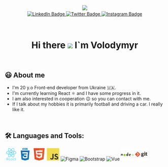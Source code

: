 <div id="header" align="center">
  <img src="https://media.giphy.com/media/M9gbBd9nbDrOTu1Mqx/giphy.gif" width="200"/>
</div>

<div id="badges" align="center">
  <a href="https://www.linkedin.com/in/volodymyr-pindak-984758222" target="_blank">
    <img src="https://img.shields.io/badge/LinkedIn-blue?style=for-the-badge&logo=linkedin&logoColor=white" alt="LinkedIn Badge"/>
  </a>
  <a href="https://twitter.com/i_amvova" target="_blank">
    <img src="https://img.shields.io/badge/Twitter-blue?style=for-the-badge&logo=twitter&logoColor=white" alt="Twitter Badge"/>
  </a>
  <a href="https://www.instagram.com/i.amvova/" target="_blank">
    <img src="https://upload.wikimedia.org/wikipedia/commons/thumb/e/e7/Instagram_logo_2016.svg/768px-Instagram_logo_2016.svg.png" width="28" alt="Instagram Badge"/>
  </a><br />
  <img src="https://komarev.com/ghpvc/?username=your-github-iamvova&style=flat-square&color=blue" alt=""/>
</div>


<br />
<h1 align="center">Hi there <img src="https://github.com/TheDudeThatCode/TheDudeThatCode/blob/master/Assets/Hi.gif" width="3%">  I`m Volodymyr</h1>

<br />

## 😃 About me
<ul>
  <li>I'm 20 y.o Front-end developer from Ukraine 🇺🇦. </li>
  <li>I'm currently learning React ⚛️ and I have some progress in it. </li>
  <li>I am also interested in cooperation 😉 so you can contact with me. </li>
  <li>If I talk about my hobbies it is primarily football and driving a car. I really like it.</li>
</ul>

<br />

## 🛠️ Languages and Tools:
<div>
  <img src="https://github.com/devicons/devicon/blob/master/icons/react/react-original-wordmark.svg" title="React" alt="React" width="40" height="40"/>
  <img src="https://github.com/devicons/devicon/blob/master/icons/css3/css3-plain-wordmark.svg"  title="CSS3" alt="CSS" width="40" height="40"/>
  <img src="https://github.com/devicons/devicon/blob/master/icons/html5/html5-original.svg" title="HTML5" alt="HTML" width="40" height="40"/>
  <img src="https://github.com/devicons/devicon/blob/master/icons/javascript/javascript-original.svg" title="JavaScript" alt="JavaScript" width="40" height="40"/>
  <img src="https://camo.githubusercontent.com/6fa306d5104fed4a5acb89fa9918be4ef32c806e4014e0e28d02b13526f5fa24/68747470733a2f2f706c61792d6c682e676f6f676c6575736572636f6e74656e742e636f6d2f6566774e6c7651337063685f2d685a39786548663659462d665f72487a51516f323149566576504c4f78707a5356667875564b6f6d325f37433661784662432d337255" title="Figma" alt="Figma" width="40" height="40"/>
  <img src="https://getbootstrap.com/docs/5.2/assets/brand/bootstrap-logo-shadow.png" title="Bootstrap" alt="Bootstrap" width="40" height="40"/>
  <img src="https://upload.wikimedia.org/wikipedia/commons/thumb/9/95/Vue.js_Logo_2.svg/768px-Vue.js_Logo_2.svg.png?20170919082558" title="Vue" alt="Vue" width="35" height="35"/>
  <img src="https://github.com/devicons/devicon/blob/master/icons/nodejs/nodejs-original-wordmark.svg" title="NodeJS" alt="NodeJS" width="40" height="40"/>
  <img src="https://github.com/devicons/devicon/blob/master/icons/git/git-original-wordmark.svg" title="Git" **alt="Git" width="40" height="40"/>
</div>
<br />


